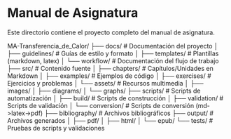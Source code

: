 # Manual de Asignatura
    
Este directorio contiene el proyecto completo del manual de asignatura.

MA-Transferencia_de_Calor/
├── docs/                      # Documentación del proyecto
│   ├── guidelines/           # Guías de estilo y formato
│   ├── templates/           # Plantillas (markdown, latex)
│   └── workflow/            # Documentación del flujo de trabajo
├── src/                      # Contenido fuente
│   ├── chapters/            # Capítulos/Unidades en Markdown
│   ├── examples/            # Ejemplos de código
│   ├── exercises/           # Ejercicios y problemas
│   └── assets/             # Recursos multimedia
│       ├── images/
│       ├── diagrams/
│       └── graphs/
├── scripts/                  # Scripts de automatización
│   ├── build/              # Scripts de construcción
│   ├── validation/         # Scripts de validación
│   └── conversion/         # Scripts de conversión (md->latex->pdf)
├── bibliography/             # Archivos bibliográficos
├── output/                   # Archivos generados
│   ├── pdf/
│   ├── html/
│   └── epub/
└── tests/                    # Pruebas de scripts y validaciones
    
